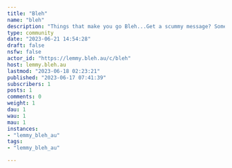 ```yaml
---
title: "Bleh" 
name: "bleh"
description: "Things that make you go Bleh...Get a scummy message? Something making your stomach churn? A place for all things that make you feel sick, queasy or uneasy.**No NSFW content.**"
type: community
date: "2023-06-21 14:54:28"
draft: false
nsfw: false
actor_id: "https://lemmy.bleh.au/c/bleh"
host: lemmy.bleh.au
lastmod: "2023-06-18 02:23:21"
published: "2023-06-17 07:41:39"
subscribers: 1
posts: 1
comments: 0
weight: 1
dau: 1
wau: 1
mau: 1
instances:
- "lemmy_bleh_au"
tags: 
- "lemmy_bleh_au"

---
```


